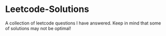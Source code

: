 # Leetcode-Solutions
A collection of leetcode questions I have answered. Keep in mind that some of solutions may not be optimal!
